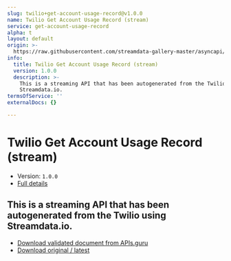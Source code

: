 ```yaml
---
slug: twilio+get-account-usage-record@v1.0.0
name: Twilio Get Account Usage Record (stream)
service: get-account-usage-record
alpha: t
layout: default
origin: >-
  https://raw.githubusercontent.com/streamdata-gallery-master/asyncapi/master/_listings/twilio/twilio-get-account-usage-record-stream-async.md
info:
  title: Twilio Get Account Usage Record (stream)
  version: 1.0.0
  description: >-
    This is a streaming API that has been autogenerated from the Twilio using
    Streamdata.io.
termsOfService: ''
externalDocs: {}

---
```

# Twilio Get Account Usage Record (stream)

* Version: `1.0.0`
* [Full details](../html/twilio+get-account-usage-record@v1.0.0.html)



## This is a streaming API that has been autogenerated from the Twilio using Streamdata.io.



* [Download validated document from APIs.guru](https://raw.githubusercontent.com/APIs-guru/asyncapi-directory/master/docs/APIs/twilio%2Bget-account-usage-record%40v1.0.0.yaml)
* [Download original / latest](https://raw.githubusercontent.com/streamdata-gallery-master/asyncapi/master/_listings/twilio/twilio-get-account-usage-record-stream-async.md)

<script type="application/ld+json">
{
  "@context": "http://schema.org/",
  "@type": "WebAPI",
  "description": "This is a streaming API that has been autogenerated from the Twilio using Streamdata.io.",
  "documentation": "",

  "name": "Twilio Get Account Usage Record (stream)"
}
</script>
